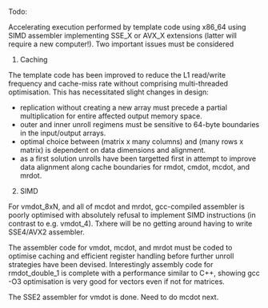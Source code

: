 Todo:

Accelerating execution performed by template code using x86_64 using SIMD assembler implementing SSE_X or AVX_X
extensions (latter will require a new computer!). Two important issues must be considered

1. Caching

The template code has been improved to reduce the L1 read/write frequency and cache-miss rate without comprising
multi-threaded optimisation. This has necessitated slight changes in design:

- replication without creating a new array must precede a partial multiplication for entire affected output memory space.
- outer and inner unroll regimens must be sensitive to 64-byte boundaries in the input/output arrays.
- optimal choice between (matrix x many columns) and (many rows x matrix) is dependent on data dimensions and alignment.
- as a first solution unrolls have been targetted first in attempt to improve data alignment along cache boundaries for
  rmdot, cmdot, mcdot, and mrdot.

2. SIMD

For vmdot_8xN, and all of mcdot and mrdot, gcc-compiled assembler is poorly optimised with absolutely refusal to
implement SIMD instructions (in contrast to e.g. vmdot_4). Txhere will be no getting around having to write SSE4/AVX2
assembler.

The assembler code for vmdot, mcdot, and mrdot must be coded to optimise caching and efficient register handling before
further unroll strategies have been devised. Interestingly assembly code for rmdot_double_1 is complete with a
performance similar to C++, showing gcc -O3 optimisation is very good for vectors even if not for matrices.

The SSE2 assembler for vmdot is done. Need to do mcdot next.
